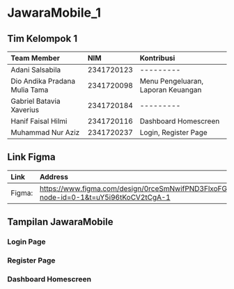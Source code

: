 # JawaraMobile_1

## Tim Kelompok 1

| Team Member                   | NIM        | Kontribusi                         |
| :---------------------------- | :--------- | :--------------------------------- |
| Adani Salsabila               | 2341720123 | ---------                          |
| Dio Andika Pradana Mulia Tama | 2341720098 | Menu Pengeluaran, Laporan Keuangan |
| Gabriel Batavia Xaverius      | 2341720184 | ---------                          |
| Hanif Faisal Hilmi            | 2341720116 | Dashboard Homescreen               |
| Muhammad Nur Aziz             | 2341720237 | Login, Register Page               |

## Link Figma

| Link   | Address                                                                                       |
| :----- | :-------------------------------------------------------------------------------------------- |
| Figma: | https://www.figma.com/design/0rceSmNwifPND3FlxoFGlB/JawaraUI?node-id=0-1&t=uY5i96tKoCV2tCgA-1 |

## Tampilan JawaraMobile

### Login Page

### Register Page

### Dashboard Homescreen

